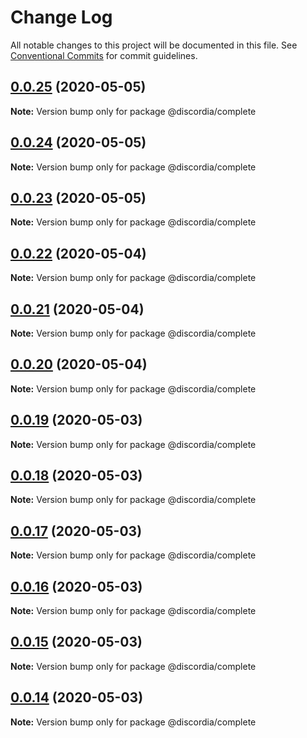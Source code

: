 # Change Log

All notable changes to this project will be documented in this file.
See [Conventional Commits](https://conventionalcommits.org) for commit guidelines.

## [0.0.25](https://github.com/mfasman95/discordia/compare/v0.0.24...v0.0.25) (2020-05-05)

**Note:** Version bump only for package @discordia/complete





## [0.0.24](https://github.com/mfasman95/discordia/compare/v0.0.23...v0.0.24) (2020-05-05)

**Note:** Version bump only for package @discordia/complete





## [0.0.23](https://github.com/mfasman95/discordia/compare/v0.0.22...v0.0.23) (2020-05-05)

**Note:** Version bump only for package @discordia/complete





## [0.0.22](https://github.com/mfasman95/discordia/compare/v0.0.21...v0.0.22) (2020-05-04)

**Note:** Version bump only for package @discordia/complete





## [0.0.21](https://github.com/mfasman95/discordia/compare/v0.0.20...v0.0.21) (2020-05-04)

**Note:** Version bump only for package @discordia/complete





## [0.0.20](https://github.com/mfasman95/discordia/compare/v0.0.19...v0.0.20) (2020-05-04)

**Note:** Version bump only for package @discordia/complete





## [0.0.19](https://github.com/mfasman95/discordia/compare/v0.0.18...v0.0.19) (2020-05-03)

**Note:** Version bump only for package @discordia/complete





## [0.0.18](https://github.com/mfasman95/discordia/compare/v0.0.17...v0.0.18) (2020-05-03)

**Note:** Version bump only for package @discordia/complete





## [0.0.17](https://github.com/mfasman95/discordia/compare/v0.0.16...v0.0.17) (2020-05-03)

**Note:** Version bump only for package @discordia/complete





## [0.0.16](https://github.com/mfasman95/discordia/compare/v0.0.15...v0.0.16) (2020-05-03)

**Note:** Version bump only for package @discordia/complete





## [0.0.15](https://github.com/mfasman95/discordia/compare/v0.0.14...v0.0.15) (2020-05-03)

**Note:** Version bump only for package @discordia/complete





## [0.0.14](https://github.com/mfasman95/discordia/compare/v0.0.13...v0.0.14) (2020-05-03)

**Note:** Version bump only for package @discordia/complete
